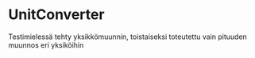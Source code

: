 # UnitConverter
Testimielessä tehty yksikkömuunnin, toistaiseksi toteutettu vain pituuden muunnos eri yksiköihin
